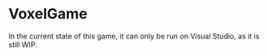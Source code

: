# VoxelGame

In the current state of this game, it can only be run on Visual Studio, as it is still WIP.
